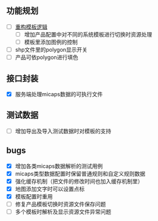 ## 功能规划
- [ ] [重构模板逻辑](./issues/template.md)
	- [ ] 增加产品配置中对不同的系统模板进行切换时资源处理
	- [ ] 模板里添加图例的控制
- [ ] shp文件里的polygon显示开关
- [ ] 产品可依polygon进行填色

## 接口封装
- [x] 服务端处理micaps数据的可执行文件

## 测试数据
- [ ] 增加导出及导入测试数据时对模板的支持

## bugs
- [x] 增加各类micaps数据解析的测试用例
- [x] micaps类型数据配置时保留普通规则和自定义规则数据
- [x] 强化缓存机制（把文件的修改时间也加入缓存机制里）
- [x] 地图添加文字时可以设置点标
- [x] 模板配置时重用
- [ ] 修复产品模板切换时资源文件保存问题
- [ ] 多个模板时解析及显示资源文件异常问题
